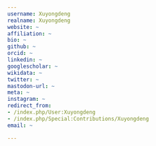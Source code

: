 ```yaml
---
username: Xuyongdeng
realname: Xuyongdeng
website: ~
affiliation: ~
bio: ~
github: ~
orcid: ~
linkedin: ~
googlescholar: ~
wikidata: ~
twitter: ~
mastodon-url: ~
meta: ~
instagram: ~
redirect_from:
- /index.php/User:Xuyongdeng
- /index.php/Special:Contributions/Xuyongdeng
email: ~

---
```

